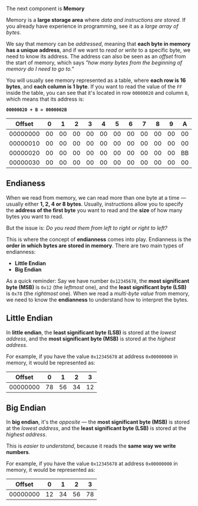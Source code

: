 The next component is **Memory**

Memory is a **large storage area** where _data and instructions are stored_.
If you already have experience in programming, see it as a _large array of bytes_.

We say that memory can be _addressed_, meaning that **each byte in memory has a unique address**, and if we
want to _read or write_ to a specific byte, we need to know its address. The address can also be seen as an
_offset_ from the start of memory, which says _"how many bytes from the beginning of memory do I need to go to."_

You will usually see memory represented as a table, where **each row is 16 bytes**, and **each column is 1 byte**.
If you want to read the value of the `FF` inside the table, you can see that it's located in row `00000020`
and column `B`, which means that its address is:

**`00000020 + B = 0000002B`**

|  Offset  |  0  |  1  |  2  |  3  |  4  |  5  |  6  |  7  |  8  |  9  |  A  |  B  |  C  |  D  |  E  |  F  |
| :------: | :-: | :-: | :-: | :-: | :-: | :-: | :-: | :-: | :-: | :-: | :-: | :-: | :-: | :-: | :-: | :-: |
| 00000000 | 00  | 00  | 00  | 00  | 00  | 00  | 00  | 00  | 00  | 00  | 00  | 00  | 00  | 00  | 00  | 00  |
| 00000010 | 00  | 00  | 00  | 00  | 00  | 00  | 00  | 00  | 00  | 00  | 00  | 00  | 00  | 00  | 00  | 00  |
| 00000020 | 00  | 00  | 00  | 00  | 00  | 00  | 00  | 00  | 00  | 00  | BB  | FF  | AA  | 00  | 00  | 00  |
| 00000030 | 00  | 00  | 00  | 00  | 00  | 00  | 00  | 00  | 00  | 00  | 00  | 00  | 00  | 00  | 00  | 00  |

## Endianess

When we read from memory, we can read more than one byte at a time — usually either **1, 2, 4 or 8 bytes**.
Usually, instructions allow you to specify the **address of the first byte** you want to read and the **size** of how
many bytes you want to read.

But the issue is: _Do you read them from left to right or right to left?_

This is where the concept of **endianness** comes into play.
Endianness is the **order in which bytes are stored in memory**.
There are two main types of endianness:

- **Little Endian**
- **Big Endian**

As a quick reminder:
Say we have number `0x12345678`, the **most significant byte (MSB)** is `0x12` (the _leftmost_ one), and the
**least significant byte (LSB)** is `0x78` (the _rightmost_ one).
When we read a _multi-byte value_ from memory, we need to know the **endianness** to understand how to interpret the
bytes.

## Little Endian

In **little endian**, the **least significant byte (LSB)** is stored at the _lowest address_, and the **most significant
byte (MSB)**
is stored at the _highest address_.

For example, if you have the value `0x12345678` at address `0x00000000` in memory, it would be represented as:

|  Offset  |  0  |  1  |  2  |  3  |
| :------: | :-: | :-: | :-: | :-: |
| 00000000 | 78  | 56  | 34  | 12  |

## Big Endian

In **big endian**, it's the _opposite_ — the **most significant byte (MSB)** is stored at the _lowest address_, and the
**least significant byte (LSB)** is stored at the _highest address_.

This is _easier to understand_, because it reads the **same way we write numbers**.

For example, if you have the value `0x12345678` at address `0x00000000` in memory, it would be represented as:

|  Offset  |  0  |  1  |  2  |  3  |
| :------: | :-: | :-: | :-: | :-: |
| 00000000 | 12  | 34  | 56  | 78  |
